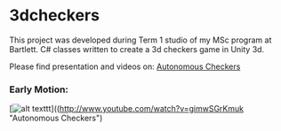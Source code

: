 # 3dcheckers

This project was developed during Term 1 studio of my MSc program at Bartlett.
C# classes written to create a 3d checkers game in Unity 3d.

Please find presentation and videos on: [Autonomous Checkers](https://cargocollective.com/mjuliani/Autonomous-Checkers)

### Early Motion: 
[![alt texttt](https://img.youtube.com/vi/gimwSGrKmuk/0.jpg)]((http://www.youtube.com/watch?v=gimwSGrKmuk "Autonomous Checkers") 
